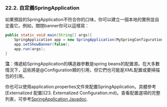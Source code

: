 ### 22.2. 自定義SpringApplication

如果預設的SpringApplication不符合你的口味，你可以建立一個本地的實例並自定義它。例如，關閉banner你可以這樣寫：
```java
public static void main(String[] args){
    SpringApplication app = new SpringApplication(MySpringConfiguration.class);
    app.setShowBanner(false);
    app.run(args);
}
```
**注**：傳遞給SpringApplication的構造器參數是spring beans的配置源。在大多數情況下，這些將是@Configuration類的引用，但它們也可能是XML配置或要掃描包的引用。

你也可以使用application.properties文件來配置SpringApplication。具體參考[Externalized 配置](23. Externalized Configuration.md)。查看配置選項的完整列表，可參考[SpringApplication Javadoc](http://docs.spring.io/spring-boot/docs/1.2.2.BUILD-SNAPSHOT/api/org/springframework/boot/SpringApplication.html).
